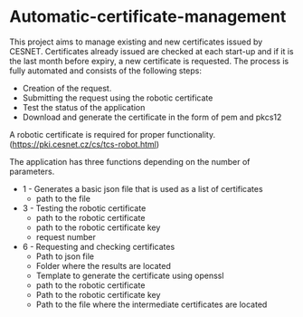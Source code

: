 # Automatic-certificate-management
This project aims to manage existing and new certificates issued by CESNET. Certificates already issued are checked at each start-up and if it is the last month before expiry, a new certificate is requested.
The process is fully automated and consists of the following steps:
- Creation of the request.
- Submitting the request using the robotic certificate
- Test the status of the application
- Download and generate the certificate in the form of pem and pkcs12

A robotic certificate is required for proper functionality. (https://pki.cesnet.cz/cs/tcs-robot.html)

The application has three functions depending on the number of parameters.
* 1 - Generates a basic json file that is used as a list of certificates
  * path to the file
* 3 - Testing the robotic certificate
  * path to the robotic certificate
  * path to the robotic certificate key
  * request number
* 6 - Requesting and checking certificates
  * Path to json file
  * Folder where the results are located
  * Template to generate the certificate using openssl
  * path to the robotic certificate
  * Path to the robotic certificate key
  * Path to the file where the intermediate certificates are located 
